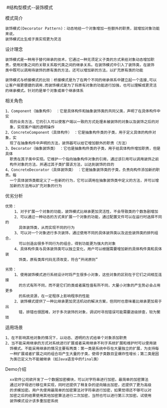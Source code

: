 
  #结构型模式--装饰模式
 
   模式简介
   
    装饰模式(Decorator Pattern)：动态地给一个对象增加一些额外的职责，就增加对象功能来说，
    装饰模式比生成子类实现更为灵活
    
   设计理念
   
    装饰模式是一种用于替代继承的技术，它通过一种无须定义子类的方式来给对象动态增加职
    责，使用对象之间的关联关系取代类之间的继承关系。在装饰模式中引入了装饰类，在装饰
    类中既可以调用待装饰的原有类的方法，还可以增加新的方法，以扩充原有类的功能
    
    装饰模式与桥接模式的比较：桥接模式是为了在两个不同的继承体系中建立起一个连接,可以
    让客户端更便捷的调用.而装饰模式是为了将原有对象的功能进行加强，也可以理解成更灵活
    的继承模式。针对的是单个对象或单个继承体系
    
   相关角色
   
    1、Component（抽象构件） ：它是具体构件和抽象装饰类的共同父类，声明了在具体构件中实
      现的业务方法，它的引入可以使客户端以一致的方式处理未被装饰的对象以及装饰之后的对
      象，实现客户端的透明操作
    2、ConcreteComponent（具体构件） ：它是抽象构件类的子类，用于定义具体的构件对象，实
      现了在抽象构件中声明的方法，装饰器可以给它增加额外的职责（方法）
    3、Decorator（抽象装饰类） ：它也是抽象构件类的子类，用于给具体构件增加职责，但是具体
      职责在其子类中实现。它维护一个指向抽象构件对象的引用，通过该引用可以调用装饰之前
      构件对象的方法，并通过其子类扩展该方法，以达到装饰的目的
    4、ConcreteDecorator（具体装饰类） ：它是抽象装饰类的子类，负责向构件添加新的职责。每
      一个具体装饰类都定义了一些新的行为，它可以调用在抽象装饰类中定义的方法，并可以增
      加新的方法用以扩充对象的行为
    
   优劣分析
   
    优势：
        1、对于扩展一个对象的功能，装饰模式比继承更加灵活性，不会导致类的个数急剧增加
        2、可以通过一种动态的方式来扩展一个对象的功能，通过配置文件可以在运行时选择不同的
          具体装饰类，从而实现不同的行为
        3、可以对一个对象进行多次装饰，通过使用不同的具体装饰类以及这些装饰类的排列组合，
          可以创造出很多不同行为的组合，得到功能更为强大的对象
        4、具体构件类与具体装饰类可以独立变化，用户可以根据需要增加新的具体构件类和具体装
          饰类，原有类库代码无须改变，符合“开闭原则”
        
    劣势：
        1、使用装饰模式进行系统设计时将产生很多小对象，这些对象的区别在于它们之间相互连接
          的方式有所不同，而不是它们的类或者属性值有所不同，大量小对象的产生势必会占用更多
          的系统资源，在一定程序上影响程序的性能
        2、装饰模式提供了一种比继承更加灵活机动的解决方案，但同时也意味着比继承更加易于出
          错，排错也很困难，对于多次装饰的对象，调试时寻找错误可能需要逐级排查，较为繁琐
    
   适用场景
    
    1、在不影响其他对象的情况下，以动态、透明的方式给单个对象添加职责
    2、当不能采用继承的方式对系统进行扩展或者采用继承不利于系统扩展和维护时可以使用装
      饰模式。不能采用继承的情况主要有两类：第一类是系统中存在大量独立的扩展，为支持每
      一种扩展或者扩展之间的组合将产生大量的子类，使得子类数目呈爆炸性增长；第二类是因
      为类已定义为不能被继承（如Java语言中的final类） 
   
   Demo介绍
   
      xx软件公司欲开发了一个数据加密模块，可以对字符串进行加密。最简单的加密算法
      通过对字母进行移位来实现，同时还提供了稍复杂的逆向输出加密，还提供了更为高级
      的求模加密。用户先使用最简单的加密算法对字符串进行加密，如果觉得还不够可以对
      加密之后的结果使用其他加密算法进行二次加密，当然也可以进行第三次加密。试使用
      装饰模式设计该多重加密系统
    

   
   

   
